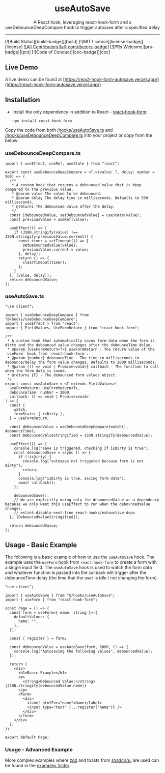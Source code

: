<div align="center">
<h1>useAutoSave</h1>

<p>A React hook, leveraging react-hook-form and a useDebounceDeepCompare hook to trigger autosave after a specified delay</p>
</div>

---

<!-- prettier-ignore-start -->
[![Build Status][build-badge]][build]
[![MIT License][license-badge]][license]
[![All Contributors][all-contributors-badge]](#contributors-)
[![PRs Welcome][prs-badge]][prs]
[![Code of Conduct][coc-badge]][coc]
<!-- prettier-ignore-end -->

## Live Demo

A live demo can be found at [https://react-hook-form-autosave.vercel.app/](https://react-hook-form-autosave.vercel.app/)

## Installation

- Install the only dependency in addition to React - [react-hook-form](https://github.com/react-hook-form/react-hook-form):

  ```sh
  npm install react-hook-form
  ```

Copy the code from both [/hooks/useAutoSave.ts](https://github.com/SBL-Technology-Solutions/react-hook-form-autosave/blob/main/hooks/useAutoSave.ts) and [/hooks/useDebounceDeepCompare.ts](https://github.com/SBL-Technology-Solutions/react-hook-form-autosave/blob/main/hooks/useDebounceDeepCompare.tsx) into your project or copy from the below:

### useDebounceDeepCompare.ts

```tsx
import { useEffect, useRef, useState } from "react";

export const useDebounceDeepCompare = <T,>(value: T, delay: number = 500) => {
  /**
   * A custom hook that returns a debounced value that is deep compared to the previous value.
   * @param value The value to be debounced.
   * @param delay The delay time in milliseconds. Defaults to 500 milliseconds.
   * @returns The debounced value after the delay.
   */
  const [debouncedValue, setDebouncedValue] = useState(value);
  const previousValue = useRef(value);

  useEffect(() => {
    if (JSON.stringify(value) !== JSON.stringify(previousValue.current)) {
      const timer = setTimeout(() => {
        setDebouncedValue(value);
        previousValue.current = value;
      }, delay);
      return () => {
        clearTimeout(timer);
      };
    }
  }, [value, delay]);
  return debouncedValue;
};
```

### useAutoSave.ts

```tsx
"use client";

import { useDebounceDeepCompare } from "@/hooks/useDebounceDeepCompare";
import { useEffect } from "react";
import { FieldValues, UseFormReturn } from "react-hook-form";

/**
 * A custom hook that automatically saves form data when the form is dirty and the debounced value changes after the debounceTime delay.
 * @param {UseFormReturn<T>} useFormReturn - The return value of the `useForm` hook from `react-hook-form`.
 * @param {number} debounceTime - The time in milliseconds to debounce/delay the form value changes. Defaults to 2000 milliseconds.
 * @param {() => void | Promise<void>} callback - The function to call when the form data is saved.
 * @returns {T} - The debounced form values object.
 */
export const useAutoSave = <T extends FieldValues>(
  useFormReturn: UseFormReturn<T>,
  debounceTime: number = 2000,
  callback: () => void | Promise<void>
) => {
  const {
    watch,
    formState: { isDirty },
  } = useFormReturn;

  const debouncedValue = useDebounceDeepCompare(watch(), debounceTime);
  const DebouncedValueStringified = JSON.stringify(debouncedValue);

  useEffect(() => {
    console.log("save is triggered, checking if isDirty is true");
    const debouncedSave = async () => {
      if (!isDirty) {
        console.log("autosave not triggered because form is not dirty");
        return;
      }
      console.log("isDirty is true, saving form data");
      await callback();
    };

    debouncedSave();
    // We are explicitly using only the debouncedValue as a dependency because we only want this useEffect to run when the debouncedValue changes.
    // eslint-disable-next-line react-hooks/exhaustive-deps
  }, [DebouncedValueStringified]);

  return debouncedValue;
};
```

## Usage - Basic Example

The following is a basic example of how to use the `useAutoSave` hook. The example uses the `useForm` hook from `react-hook-form` to create a form with a single input field. The `useAutoSave` hook is used to watch the form data and whatever function is passed into the callback will trigger after the debounceTime delay (the time that the user is idle / not changing the form).

```tsx
"use client";

import { useAutoSave } from "@/hooks/useAutoSave";
import { useForm } from "react-hook-form";

const Page = () => {
  const form = useForm<{ name: string }>({
    defaultValues: {
      name: "",
    },
  });

  const { register } = form;

  const debouncedValue = useAutoSave(form, 2000, () => {
    console.log("Autosaving the following values", debouncedValue);
  });

  return (
    <div>
      <h1>Basic Example</h1>
      <p>
        <strong>Debounced Value:</strong> {JSON.stringify(debouncedValue.name)}
      </p>
      <form>
        <div>
          <label htmlFor="name">Name</label>
          <input type="text" {...register("name")} />
        </div>
      </form>
    </div>
  );
};

export default Page;
```

### Usage - Advanced Example

More complex examples where [zod](https://github.com/colinhacks/zod) and toasts from [shadcn/ui](https://github.com/shadcn-ui/ui) are used can be found in the [examples folder]("https://github.com/SBL-Technology-Solutions/react-hook-form-autosave/tree/main/app/examples").
